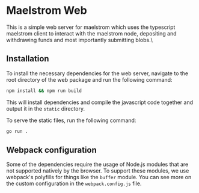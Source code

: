 # Maelstrom Web

This is a simple web server for maelstrom which uses the typescript maelstrom client to interact with the maelstrom node, depositing and withdrawing funds and most importantly submitting blobs.\

## Installation

To install the necessary dependencies for the web server, navigate to the root directory of the web package and run the following command:

```bash
npm install && npm run build
```

This will install dependencies and compile the javascript code together and output it in the `static` directory.

To serve the static files, run the following command:

```bash
go run .
```

## Webpack configuration

Some of the dependencies require the usage of Node.js modules that are not supported natively by the browser. To support these modules, we use webpack's polyfills for things like the `buffer` module. You can see more on the custom configuration in the `webpack.config.js` file.
